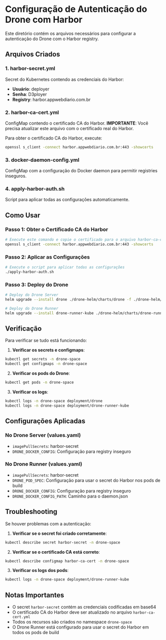 # Configuração de Autenticação do Drone com Harbor

Este diretório contém os arquivos necessários para configurar a autenticação do Drone com o Harbor registry.

## Arquivos Criados

### 1. harbor-secret.yml
Secret do Kubernetes contendo as credenciais do Harbor:
- **Usuário**: deployer
- **Senha**: D3ployer
- **Registry**: harbor.appwebdiario.com.br

### 2. harbor-ca-cert.yml
ConfigMap contendo o certificado CA do Harbor. **IMPORTANTE**: Você precisa atualizar este arquivo com o certificado real do Harbor.

Para obter o certificado CA do Harbor, execute:
```bash
openssl s_client -connect harbor.appwebdiario.com.br:443 -showcerts
```

### 3. docker-daemon-config.yml
ConfigMap com a configuração do Docker daemon para permitir registries inseguros.

### 4. apply-harbor-auth.sh
Script para aplicar todas as configurações automaticamente.

## Como Usar

### Passo 1: Obter o Certificado CA do Harbor
```bash
# Execute este comando e copie o certificado para o arquivo harbor-ca-cert.yml
openssl s_client -connect harbor.appwebdiario.com.br:443 -showcerts
```

### Passo 2: Aplicar as Configurações
```bash
# Execute o script para aplicar todas as configurações
./apply-harbor-auth.sh
```

### Passo 3: Deploy do Drone
```bash
# Deploy do Drone Server
helm upgrade --install drone ./drone-helm/charts/drone -f ./drone-helm/charts/drone/values.yaml

# Deploy do Drone Runner
helm upgrade --install drone-runner-kube ./drone-helm/charts/drone-runner-kube -f ./drone-helm/charts/drone-runner-kube/values.yaml
```

## Verificação

Para verificar se tudo está funcionando:

1. **Verificar os secrets e configmaps**:
```bash
kubectl get secrets -n drone-space
kubectl get configmaps -n drone-space
```

2. **Verificar os pods do Drone**:
```bash
kubectl get pods -n drone-space
```

3. **Verificar os logs**:
```bash
kubectl logs -n drone-space deployment/drone
kubectl logs -n drone-space deployment/drone-runner-kube
```

## Configurações Aplicadas

### No Drone Server (values.yaml)
- `imagePullSecrets`: harbor-secret
- `DRONE_DOCKER_CONFIG`: Configuração para registry inseguro

### No Drone Runner (values.yaml)
- `imagePullSecrets`: harbor-secret
- `DRONE_POD_SPEC`: Configuração para usar o secret do Harbor nos pods de build
- `DRONE_DOCKER_CONFIG`: Configuração para registry inseguro
- `DRONE_DOCKER_CONFIG_PATH`: Caminho para o daemon.json

## Troubleshooting

Se houver problemas com a autenticação:

1. **Verificar se o secret foi criado corretamente**:
```bash
kubectl describe secret harbor-secret -n drone-space
```

2. **Verificar se o certificado CA está correto**:
```bash
kubectl describe configmap harbor-ca-cert -n drone-space
```

3. **Verificar os logs dos pods**:
```bash
kubectl logs -n drone-space deployment/drone-runner-kube
```

## Notas Importantes

- O secret `harbor-secret` contém as credenciais codificadas em base64
- O certificado CA do Harbor deve ser atualizado no arquivo `harbor-ca-cert.yml`
- Todos os recursos são criados no namespace `drone-space`
- O Drone Runner está configurado para usar o secret do Harbor em todos os pods de build
